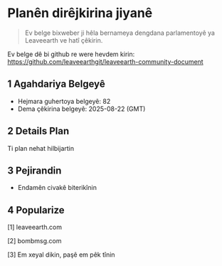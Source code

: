 # Planên dirêjkirina jiyanê

>Ev belge bixweber ji hêla bernameya dengdana parlamentoyê ya Leaveearth ve hatî çêkirin.

Ev belge dê bi github re were hevdem kirin: https://github.com/leaveearthgit/leaveearth-community-document

## 1 Agahdariya Belgeyê

- Hejmara guhertoya belgeyê: 82
- Dema çêkirina belgeyê: 2025-08-22 (GMT)

## 2 Details Plan

Ti plan nehat hilbijartin

## 3 Pejirandin
* Endamên civakê biterikînin

## 4 Popularize
[1] leaveearth.com

[2] bombmsg.com

[3] Em xeyal dikin, paşê em pêk tînin